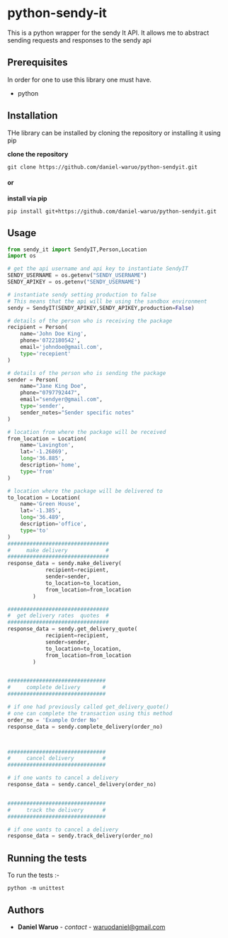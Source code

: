 # python-sendy-it

This is a python wrapper for the sendy It API.
It allows me to abstract sending requests and responses to the sendy api

## Prerequisites
In order for one to use this library one must have.
* python

## Installation
THe library can be installed by cloning the repository or
installing it using pip

**clone the repository**
```shell script
git clone https://github.com/daniel-waruo/python-sendyit.git
``` 

#### or

**install via pip**
```shell script
pip install git+https://github.com/daniel-waruo/python-sendyit.git
``` 

## Usage

```python
from sendy_it import SendyIT,Person,Location
import os

# get the api username and api key to instantiate SendyIT
SENDY_USERNAME = os.getenv("SENDY_USERNAME")
SENDY_APIKEY = os.getenv("SENDY_USERNAME")

# instantiate sendy setting production to false
# This means that the api will be using the sandbox environment
sendy = SendyIT(SENDY_APIKEY,SENDY_APIKEY,production=False)

# details of the person who is receiving the package
recipient = Person(
    name='John Doe King',
    phone='0722180542',
    email='johndoe@gmail.com',
    type='recepient'
)

# details of the person who is sending the package
sender = Person(
    name="Jane King Doe",
    phone="0797792447",
    email="sendyer@gmail.com",
    type='sender',
    sender_notes="Sender specific notes"
)

# location from where the package will be received
from_location = Location(
    name='Lavington',
    lat='-1.26869',
    long='36.885',
    description='home',
    type='from'
)

# location where the package will be delivered to
to_location = Location(
    name='Green House',
    lat='-1.385',
    long='36.489',
    description='office',
    type='to'
)
################################
#     make delivery            #
################################
response_data = sendy.make_delivery(
            recipient=recipient,
            sender=sender,
            to_location=to_location,
            from_location=from_location
        )

################################
#  get delivery rates  quotes  #
################################
response_data = sendy.get_delivery_quote(
            recipient=recipient,
            sender=sender,
            to_location=to_location,
            from_location=from_location
        )


###############################
#     complete delivery       #
###############################

# if one had previously called get_delivery_quote()
# one can complete the transaction using this method
order_no = 'Example Order No'
response_data = sendy.complete_delivery(order_no)



###############################
#     cancel delivery         #
###############################

# if one wants to cancel a delivery
response_data = sendy.cancel_delivery(order_no)


###############################
#     track the delivery      #
###############################

# if one wants to cancel a delivery
response_data = sendy.track_delivery(order_no)


```
## Running the tests
To run the tests :-

```
python -m unittest 
```

## Authors

* **Daniel Waruo** - *contact* - waruodaniel@gmail.com